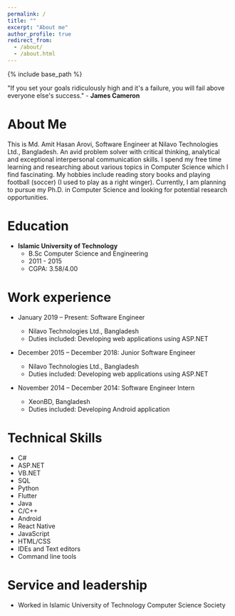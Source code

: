 ```yaml
---
permalink: /
title: ""
excerpt: "About me"
author_profile: true
redirect_from: 
  - /about/
  - /about.html
---
```

{% include base_path %}

"If you set your goals ridiculously high and it's a failure, you will fail above everyone else's success." - **James Cameron**

About Me
======
This is Md. Amit Hasan Arovi, Software Engineer at Nilavo Technologies Ltd., Bangladesh. An avid problem solver with critical thinking, analytical and exceptional interpersonal communication skills. I spend my free time learning and researching about various topics in Computer Science which I find fascinating. My hobbies include reading story books and playing football (soccer) (I used to play as a right winger). Currently, I am planning to pursue my Ph.D. in Computer Science and looking for potential research opportunities.



Education
======
* **Islamic University of Technology**
  * B.Sc Computer Science and Engineering
  * 2011 - 2015
  * CGPA: 3.58/4.00

Work experience
======
* January 2019 – Present: Software Engineer
  * Nilavo Technologies Ltd., Bangladesh
  * Duties included: Developing web applications using ASP.NET

* December 2015 – December 2018: Junior Software Engineer
  * Nilavo Technologies Ltd., Bangladesh
  * Duties included: Developing web applications using ASP.NET

* November 2014 – December 2014: Software Engineer Intern
  * XeonBD, Bangladesh
  * Duties included: Developing  Android application  
  
  
Technical Skills
======
* C#
* ASP.NET
* VB.NET
* SQL
* Python
* Flutter
* Java
* C/C++
* Android
* React Native
* JavaScript
* HTML/CSS
* IDEs and Text editors
* Command line tools

    
Service and leadership
======
* Worked in Islamic University of Technology Computer Science Society
